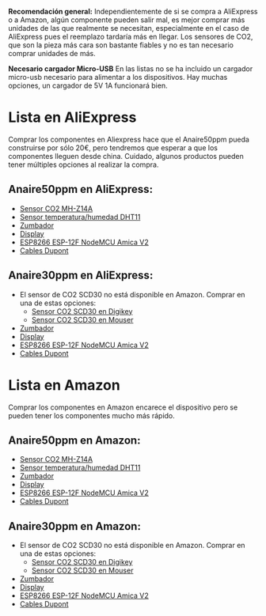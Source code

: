 **Recomendación general:** Independientemente de si se compra a AliExpress o a Amazon, algún componente pueden salir mal, es mejor comprar más unidades de las que realmente se necesitan, especialmente en el caso de AliExpress pues el reemplazo tardaría más en llegar. Los sensores de CO2, que son la pieza más cara son bastante fiables y no es tan necesario comprar unidades de más.

**Necesario cargador Micro-USB** En las listas no se ha incluido un cargador micro-usb necesario para alimentar a los dispositivos. Hay muchas opciones, un cargador de 5V 1A funcionará bien.

# Lista en AliExpress
Comprar los componentes en Aliexpress hace que el Anaire50ppm pueda construirse por sólo 20€, pero tendremos que esperar a que los componentes lleguen desde china.
Cuidado, algunos productos pueden tener múltiples opciones al realizar la compra.
## Anaire50ppm en AliExpress:
 - [Sensor CO2 MH-Z14A](https://es.aliexpress.com/item/32663184156.html?spm=a2g0s.9042311.0.0.274263c0jDdpWO)
 - [Sensor temperatura/humedad DHT11](https://es.aliexpress.com/item/32822426717.html?spm=a2g0s.9042311.0.0.274263c0jDdpWO)
 - [Zumbador](https://es.aliexpress.com/item/32740530954.html?spm=a2g0s.9042311.0.0.5dcd63c0hebK0V)
 - [Display](https://es.aliexpress.com/item/32672229793.html?spm=a2g0s.9042311.0.0.5dcd63c0hebK0V)
 - [ESP8266 ESP-12F NodeMCU Amica V2](https://es.aliexpress.com/item/32665100123.html?spm=a2g0s.9042311.0.0.5dcd63c0hebK0V)
 - [Cables Dupont](https://es.aliexpress.com/item/32854553966.html?spm=a2g0s.9042311.0.0.274263c0SKVuuY)

## Anaire30ppm en AliExpress:
 - El sensor de CO2 SCD30 no está disponible en Amazon. Comprar en una de estas opciones:
   - [Sensor CO2 SCD30 en Digikey](https://www.digikey.es/product-detail/es/sensirion-ag/SCD30/1649-1098-ND/8445334)
   -  [Sensor CO2 SCD30 en Mouser](https://www.mouser.es/ProductDetail/Sensirion/SCD30?qs=rrS6PyfT74fdywu4FxpYjQ%3D%3D)
 - [Zumbador](https://es.aliexpress.com/item/32740530954.html?spm=a2g0s.9042311.0.0.5dcd63c0hebK0V)
 - [Display](https://es.aliexpress.com/item/32672229793.html?spm=a2g0s.9042311.0.0.5dcd63c0hebK0V)
 - [ESP8266 ESP-12F NodeMCU Amica V2](https://es.aliexpress.com/item/32665100123.html?spm=a2g0s.9042311.0.0.5dcd63c0hebK0V)
 - [Cables Dupont](https://es.aliexpress.com/item/32854553966.html?spm=a2g0s.9042311.0.0.274263c0SKVuuY)
# Lista en Amazon
Comprar los componentes en Amazon encarece el dispositivo pero se pueden tener los componentes mucho más rápido.
## Anaire50ppm en Amazon:
 - [Sensor CO2 MH-Z14A](https://www.amazon.es/dp/B07Z21Z158/?coliid=I80SE6DAOWEOF&colid=8NAKLGML187W&psc=1&ref_=lv_cv_lig_dp_it)
 - [Sensor temperatura/humedad DHT11](https://www.amazon.es/dp/B089W8DB5P/?coliid=I7JQ2GPD1SWKM&colid=8NAKLGML187W&psc=1&ref_=lv_cv_lig_dp_it)
 - [Zumbador](https://www.amazon.es/dp/B089QJKJXW/?coliid=I3JWYXIKQYD5OU&colid=8NAKLGML187W&psc=1&ref_=lv_cv_lig_dp_it)
 - [Display](https://www.amazon.es/dp/B079H2C7WH/?coliid=I16REZ6PQ0FBT3&colid=8NAKLGML187W&psc=1&ref_=lv_cv_lig_dp_it)
 - [ESP8266 ESP-12F NodeMCU Amica V2](https://www.amazon.es/dp/B06Y1LZLLY/?coliid=I2HJZZF8UFI7P3&colid=8NAKLGML187W&psc=1&ref_=lv_cv_lig_dp_it)
 - [Cables Dupont](https://www.amazon.es/gp/product/B07D5XF44S/ref=ppx_yo_dt_b_search_asin_title?ie=UTF8&psc=1)

## Anaire30ppm en Amazon:
 - El sensor de CO2 SCD30 no está disponible en Amazon. Comprar en una de estas opciones:
   - [Sensor CO2 SCD30 en Digikey](https://www.digikey.es/product-detail/es/sensirion-ag/SCD30/1649-1098-ND/8445334)
   -  [Sensor CO2 SCD30 en Mouser](https://www.mouser.es/ProductDetail/Sensirion/SCD30?qs=rrS6PyfT74fdywu4FxpYjQ%3D%3D)
 - [Zumbador](https://www.amazon.es/dp/B089QJKJXW/?coliid=I3JWYXIKQYD5OU&colid=8NAKLGML187W&psc=1&ref_=lv_cv_lig_dp_it)
 - [Display](https://www.amazon.es/dp/B079H2C7WH/?coliid=I16REZ6PQ0FBT3&colid=8NAKLGML187W&psc=1&ref_=lv_cv_lig_dp_it)
 - [ESP8266 ESP-12F NodeMCU Amica V2](https://www.amazon.es/dp/B06Y1LZLLY/?coliid=I2HJZZF8UFI7P3&colid=8NAKLGML187W&psc=1&ref_=lv_cv_lig_dp_it)
 - [Cables Dupont](https://www.amazon.es/gp/product/B07D5XF44S/ref=ppx_yo_dt_b_search_asin_title?ie=UTF8&psc=1)
